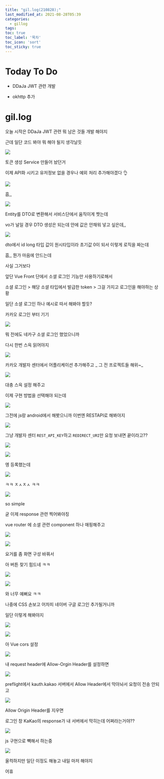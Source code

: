 ```yaml
---
title: "gil.log(210828);"
last_modified_at: 2021-08-28T05:39
categories: 
  - gillog
tags:
toc: true
toc_label: '목차'
toc_icon: 'sort'
toc_sticky: true
---
```

# Today To Do

- DDaJa JWT 관련 개발

- okhttp 추가


# gil.log

오늘 시작은 DDaJa JWT 관련 뭐 남은 것들 개발 해야지

근데 일단 코드 봐야 뭐 해야 될지 생각날듯

![](https://images.velog.io/images/gillog/post/af24e19d-f52f-40e6-9750-da6ccaf14e00/image.png)


토큰 생성 Service 만들어 놨던거

이제 API화 시키고 유저정보 없을 경우나 예외 처리 추가해야겠다  👌


![](https://images.velog.io/images/gillog/post/d8991b32-9329-420e-ab39-85ca12612813/image.png)

흠,,

![](https://images.velog.io/images/gillog/post/744ae7cb-51cd-477f-8565-6591bcd67e78/image.png)

Entity를 DTO로 변환해서 서비스단에서 움직이게 짯는데

vo가 널일 경우 DTO 생성은 되는데 안에 값은 안채워 넣고 싶은데,,

![](https://images.velog.io/images/gillog/post/5b23eb57-f3da-4757-8fb1-d9776107008e/image.png)

dto에서 id long 타입 값이 원시타입이라 초기값 0이 되서 이렇게 로직을 짜는데

흠,, 뭔가 마음에 안드는데


사실 그거보다

앞단 Vue Front 단에서 소셜 로그인 기능만 사용하기로해서

소셜 로그인 > 해당 소셜 타입에서 발급한 token > 그걸 가지고 로그인을 해야하는 상황

일단 소셜 로그인 하나 예시로 따서 해봐야 할듯?

카카오 로그인 부터 기기

![](https://images.velog.io/images/gillog/post/950feb67-45e5-4d08-848b-26bfdb74de3f/image.png)

뭐 전에도 네카구 소셜 로그인 했었으니까

다시 한번 스윽 읽어야지

![](https://images.velog.io/images/gillog/post/ea0976e5-f7b2-4454-a2de-f24c321e404e/image.png)

카카오 개발자 센터에서 어플리케이션 추가해주고
_ 그 전 프로젝트들 해위~_


![](https://images.velog.io/images/gillog/post/0bee0a8f-f87e-4164-b9b4-6baa130f50e8/image.png)

대충 스윽 설정 해주고


이제 구현 방법을 선택해야 되는데

![](https://images.velog.io/images/gillog/post/21d39a13-d402-4d4d-ad0e-bad63c53e272/image.png)


그전에 js랑 android에서 해봣으니까 이번엔 RESTAPI로 해봐야지

![](https://images.velog.io/images/gillog/post/e8df9fd8-c8ea-46b9-8a30-e214cc66c025/image.png)

그냥 개발자 센터 `REST_API_KEY`하고 `REDIRECT_URI`만 요청 보내면 끝이라고??

![](https://images.velog.io/images/gillog/post/5b523e04-75be-4edf-8ba7-b9eb61e67c14/image.png)

![](https://images.velog.io/images/gillog/post/1ec43b77-f299-472b-be14-a96c708d9e67/image.png)

엥 등록했는데

![](https://images.velog.io/images/gillog/post/a9400354-2ee8-4bc3-86ed-5b7ce5bc88e0/image.png)

ㅋㅋ ㅈㅅㅈㅅ ㅋㅋ

![](https://images.velog.io/images/gillog/post/17365a99-4932-4997-9d7b-31277d7b408b/image.png)

so simple

굳 이제 response 관련 찍어봐야징


vue router 에 소셜 관련 component 하나 매핑해주고

![](https://images.velog.io/images/gillog/post/9bc4185a-264b-4e1b-861d-90011c1058f8/image.png)

![](https://images.velog.io/images/gillog/post/c96696f8-9561-4b25-9ba0-ed93e05a4a21/image.png)

요거를 좀 화면 구성 바꿔서


아 버튼 찾기 힘드네 ㅋㅋ

![](https://images.velog.io/images/gillog/post/349a74a3-c3bb-4747-89fd-55f256e7e248/image.png)


![](https://images.velog.io/images/gillog/post/efa7e585-9a49-45f7-b4f1-0f1beda403b4/image.png)

와 너무 예뻐요 ㅋㅋ

나중에 CSS 손보고 어차피 네이버 구글 로그인 추가될거니까



일단 이렇게 해봐야지

![](https://images.velog.io/images/gillog/post/d639f7fd-9b6c-438a-a016-7a241f0897fc/image.png)

![](https://images.velog.io/images/gillog/post/691b2b07-ad25-41aa-b426-fbd34740452f/image.png)

아 Vue cors 설정

![](https://images.velog.io/images/gillog/post/5d3dd5f2-44ca-49c7-8e54-bbc0dd60f41a/image.png)

내 request header에 Allow-Orgin Header를 설정하면

![](https://images.velog.io/images/gillog/post/37c055d1-702c-4712-9a58-c6c4c87c4350/image.png)

preflight에서 kauth.kakao 서버에서 Allow Header에서 막아놔서 요청이 전송 안되고

![](https://images.velog.io/images/gillog/post/83b40d7c-48a9-4430-bcd3-0d385ce2c6be/image.png)

Allow Origin Header를 지우면

로그인 창 KaKao의 response가 내 서버에서 막히는데 어쩌라는거야??

![](https://images.velog.io/images/gillog/post/72817c59-f583-451f-9cf1-2d624d83db78/image.png)

js 구현으로 빽해서 하는중

![](https://images.velog.io/images/gillog/post/c46e9677-ba04-4ce6-ae16-9cfe1b04d4af/image.png)

울컥하지만 일단 이정도 해놓고 내일 마저 해야지

어휴